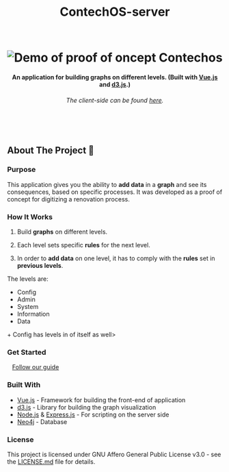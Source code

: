 # <div align="center">ContechOS-server</div>


<h1 align="center">
  <br>
 <img src="https://media.giphy.com/media/3RISVjQyARuVmhmZTS/giphy.gif" alt="Demo of proof of  oncept Contechos"/>
</h1> 

<h4 align="center">An application for building graphs on different levels. (Built with <a href="https://vuejs.org/" target="_blank">Vue.js</a> and <a href="https://d3js.org/" target="_blank">d3.js</a>.)</h4>
<h6 align="center">The client-side can be found <a href="https://github.com/nikolai4D/ContechOS" target="_blank">here</a>.</h6>
<br/>
<br/>


## About The Project 🚀

### Purpose
This application gives you the ability to __add data__ in a __graph__ and see its consequences, based on specific processes. It was developed as a proof of concept for digitizing a renovation process.

### How It Works

1. Build __graphs__ on different levels.

2. Each level sets specific __rules__ for the next level.

3. In order to __add data__ on one level, it has to comply with the __rules__ set in __previous levels__.

The levels are: 

- Config <br/>
- Admin<br/>
- System <br/>
- Information <br/>
- Data<br/>

\+ Config has levels in of itself as well>

### Get Started

 &nbsp;&nbsp;&nbsp;<a href="https://www.notion.so/Midsommar-fun-ContechOS-4585ecdf93814bc2b28bd43624ed61d3" target="_blank">Follow our guide</a> 

### Built With

- <a href="https://vuejs.org/" target="_blank">Vue.js</a>  \- Framework for building the front-end of application
- <a href="https://d3js.org/" target="_blank">d3.js</a>  \- Library for building the graph visualization
- <a href="https://nodejs.org/en/" target="_blank">Node.js</a> & <a href="https://expressjs.com/" target="_blank">Express.js</a>  \- For scripting on the server side
- <a href="https://neo4j.com/" target="_blank">Neo4j</a>  \-  Database

### License

This project is licensed under GNU Affero General Public License v3.0  - see the <a href="https://github.com/nikolai4D/ContechOS/blob/master/LICENSE.md" target="_blank">LICENSE.md</a> file for details.
